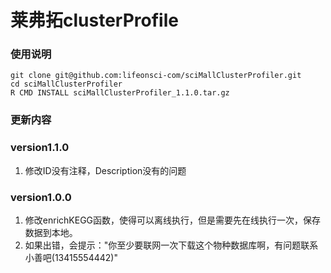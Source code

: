 
# 莱弗拓clusterProfile

### 使用说明

```
git clone git@github.com:lifeonsci-com/sciMallClusterProfiler.git
cd sciMallClusterProfiler
R CMD INSTALL sciMallClusterProfiler_1.1.0.tar.gz
```

### 更新内容

### version1.1.0

1. 修改ID没有注释，Description没有的问题


### version1.0.0

1. 修改enrichKEGG函数，使得可以离线执行，但是需要先在线执行一次，保存数据到本地。
2. 如果出错，会提示："你至少要联网一次下载这个物种数据库啊，有问题联系小善吧(13415554442)"


